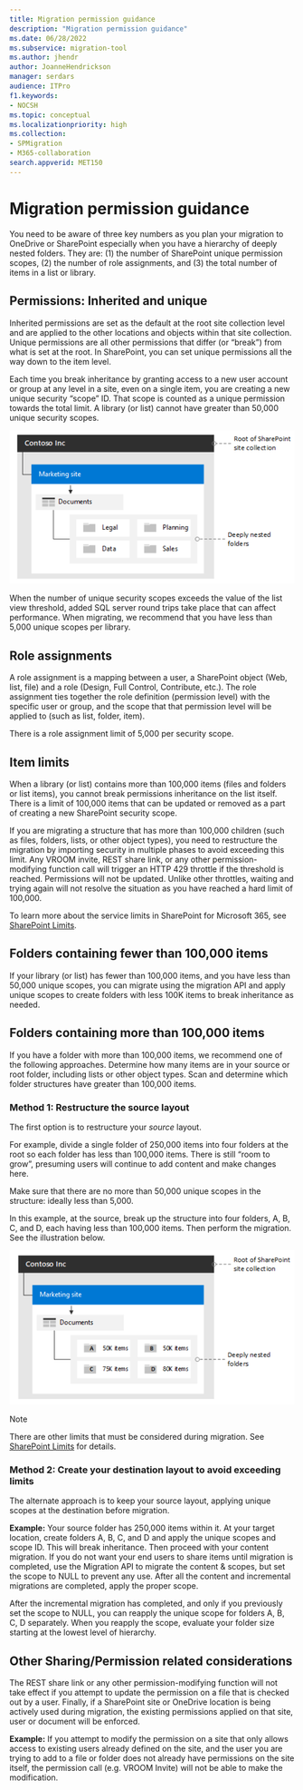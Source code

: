 ```yaml
---
title: Migration permission guidance
description: "Migration permission guidance"
ms.date: 06/28/2022
ms.subservice: migration-tool
ms.author: jhendr
author: JoanneHendrickson
manager: serdars
audience: ITPro
f1.keywords:
- NOCSH
ms.topic: conceptual
ms.localizationpriority: high
ms.collection:
- SPMigration
- M365-collaboration
search.appverid: MET150
---
```

# Migration permission guidance

You need to be aware of three key numbers as you plan your migration to OneDrive or SharePoint especially when you have a hierarchy of deeply nested folders. They are: (1) the number of SharePoint unique permission scopes, (2) the number of role assignments, and (3) the total number of items in a list or library.

## Permissions: Inherited and unique

Inherited permissions are set as the default at the root site collection level and are applied to the other locations and objects within that site collection. Unique permissions are all other permissions that differ (or “break”) from what is set at the root. In SharePoint, you can set unique permissions all the way down to the item level.

Each time you break inheritance by granting access to a new user account or group at any level in a site, even on a single item, you are creating a new unique security “scope” ID. That scope is counted as a unique permission towards the total limit. A library (or list) cannot have greater than 50,000 unique security scopes.

![Site hierarchy](../images/hierarchy-perms.png)

When the number of unique security scopes exceeds the value of the list view threshold, added SQL server round trips take place that can affect performance.
When migrating, we recommend that you have less than 5,000 unique scopes per library.

## Role assignments

A role assignment is a mapping between a user, a SharePoint object (Web, list, file) and a role (Design, Full Control, Contribute, etc.). The role assignment ties together the role definition (permission level) with the specific user or group, and the scope that that permission level will be applied to (such as list, folder, item).

There is a role assignment limit of 5,000 per security scope.

## Item limits

When a library (or list) contains more than 100,000 items (files and folders or list items), you cannot break permissions inheritance on the list itself.  There is a limit of 100,000 items that can be updated or removed as a part of creating a new SharePoint security scope.

If you are migrating a structure that has more than 100,000 children (such as files, folders, lists, or other object types), you need to restructure the migration by importing security in multiple phases to avoid exceeding this limit. Any VROOM invite, REST share link, or any other permission-modifying function call will trigger an HTTP 429 throttle if the threshold is reached. Permissions will not be updated. Unlike other throttles, waiting and trying again will not resolve the situation as you have reached a hard limit of 100,000.

To learn more about the service limits in SharePoint for Microsoft 365, see [SharePoint Limits](/office365/servicedescriptions/sharepoint-online-service-description/sharepoint-online-limits#items-in-lists-and-libraries).

## Folders containing fewer than 100,000 items

If your library (or list) has fewer than 100,000 items, and you have less than 50,000 unique scopes, you can migrate using the migration API and apply unique scopes to create folders with less 100K items to break inheritance as needed.

## Folders containing more than 100,000 items

If you have a folder with more than 100,000 items, we recommend one of the following approaches. Determine how many items are in your source or root folder, including lists or other object types. Scan and determine which folder structures have greater than 100,000 items.

### Method 1: Restructure the source layout

The first option is to restructure your *source* layout.

For example, divide a single folder of 250,000 items into four folders at the root so each folder has less than 100,000 items. There is still “room to grow”, presuming users will continue to add content and make changes here.

Make sure that there are no more than 50,000 unique scopes in the structure: ideally less than 5,000.

In this example, at the source, break up the structure into four folders, A, B, C, and D, each having less than 100,000 items. Then perform the migration. See the illustration below.

![Hierarchy ABCD](../images/hierarchy-ABCD.png)

> [!NOTE]
> There are other limits that must be considered during migration. See [SharePoint Limits](/office365/servicedescriptions/sharepoint-online-service-description/sharepoint-online-limits#items-in-lists-and-libraries) for details.

### Method 2: Create your destination layout to avoid exceeding limits

The alternate approach is to keep your source layout, applying unique scopes at the destination before migration.

**Example:**  Your source folder has 250,000 items within it. At your target location, create folders A, B, C, and D and apply the unique scopes and scope ID. This will break inheritance. Then proceed with your content migration.
If you do not want your end users to share items until migration is completed, use the Migration API to migrate the content & scopes, but set the scope to NULL to prevent any use.
After all the content and incremental migrations are completed, apply the proper scope.

After the incremental migration has completed, and only if you previously set the scope to NULL, you can reapply the unique scope for folders A, B, C, D separately. When you reapply the scope, evaluate your folder size starting at the lowest level of hierarchy.

## Other Sharing/Permission related considerations

The REST share link or any other permission-modifying function will not take effect if you attempt to update the permission on a file that is checked out by a user.
Finally, if a SharePoint site or OneDrive location is being actively used during migration, the existing permissions applied on that site, user or document will be enforced.

**Example:** If you attempt to modify the permission on a site that only allows access to existing users already defined on the site, and the user you are trying to add to a file or folder does not already have permissions on the site itself, the permission call (e.g. VROOM Invite) will not be able to make the modification.

